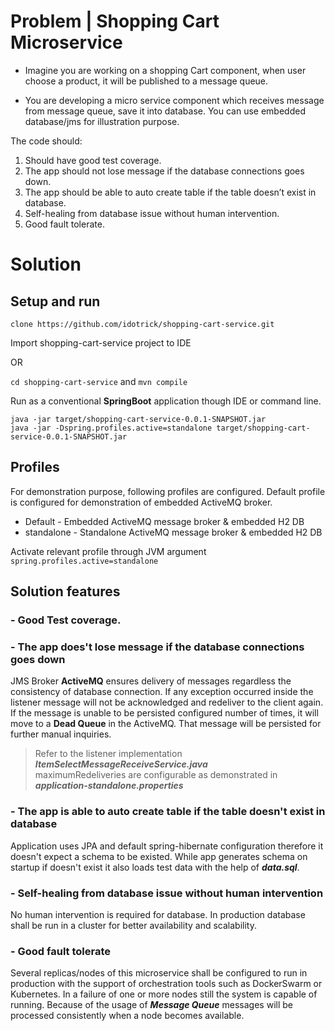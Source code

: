 # Problem | Shopping Cart Microservice

- Imagine you are working on a shopping Cart component, when user choose a product, it will be published to a message queue.

-  You are developing a micro service component which receives message from message queue, save it into database. You can use embedded database/jms for illustration purpose.

The code should:

1. Should have good test coverage.
2. The app should not lose message if the database connections goes down.
3. The app should be able to auto create table if the table doesn’t exist in database.
4. Self-healing from database issue without human intervention.
5. Good fault tolerate.

# Solution

## Setup and run

`clone https://github.com/idotrick/shopping-cart-service.git`

Import shopping-cart-service project to IDE

OR

`cd shopping-cart-service` and `mvn compile`

Run as a conventional **SpringBoot** application though IDE or command line.

`java -jar target/shopping-cart-service-0.0.1-SNAPSHOT.jar` <br>
`java -jar -Dspring.profiles.active=standalone target/shopping-cart-service-0.0.1-SNAPSHOT.jar`

## Profiles

For demonstration purpose, following profiles are configured. Default profile is configured for demonstration of
embedded ActiveMQ broker.

- Default - Embedded ActiveMQ message broker & embedded H2 DB
- standalone - Standalone ActiveMQ message broker & embedded H2 DB

Activate relevant profile through JVM argument `spring.profiles.active=standalone`

## Solution features

### -  Good Test coverage.

### -  The app does't lose message if the database connections goes down

JMS Broker **ActiveMQ** ensures delivery of messages regardless the consistency of database connection. If any
exception occurred inside the listener message will not be acknowledged and redeliver to the client again. If the
message is unable to be persisted configured number of times, it will move to a **Dead Queue** in the ActiveMQ. That
message will be persisted for further manual inquiries.

> Refer to the listener implementation ***ItemSelectMessageReceiveService.java***<br>
> maximumRedeliveries are configurable as demonstrated in ***application-standalone.properties***     

### -  The app is able to auto create table if the table doesn't exist in database

Application uses JPA and default spring-hibernate configuration therefore it doesn't expect a schema to be existed. 
While app generates schema on startup if doesn't exist it also loads test data with the help of ***data.sql***.

### - Self-healing from database issue without human intervention

No human intervention is required for database. In production database shall be run in a cluster for better availability 
and scalability.

### - Good fault tolerate

Several replicas/nodes of this microservice shall be configured to run in production with the support of orchestration 
tools such as DockerSwarm or Kubernetes. In a failure of one or more nodes still the system is capable of running.
Because of the usage of ***Message Queue*** messages will be processed consistently when a node becomes available.


